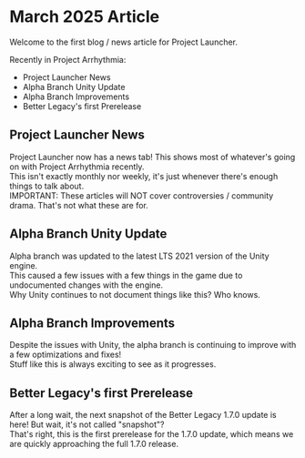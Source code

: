 # March 2025 Article
Welcome to the first blog / news article for Project Launcher.  

Recently in Project Arrhythmia:
- Project Launcher News
- Alpha Branch Unity Update
- Alpha Branch Improvements
- Better Legacy's first Prerelease


## Project Launcher News
Project Launcher now has a news tab! This shows most of whatever's going on with Project Arrhythmia recently.  
This isn't exactly monthly nor weekly, it's just whenever there's enough things to talk about.  
IMPORTANT: These articles will NOT cover controversies / community drama. That's not what these are for.  

## Alpha Branch Unity Update
Alpha branch was updated to the latest LTS 2021 version of the Unity engine.  
This caused a few issues with a few things in the game due to undocumented changes with the engine.  
Why Unity continues to not document things like this? Who knows.  

## Alpha Branch Improvements
Despite the issues with Unity, the alpha branch is continuing to improve with a few optimizations and fixes!  
Stuff like this is always exciting to see as it progresses.  

## Better Legacy's first Prerelease
After a long wait, the next snapshot of the Better Legacy 1.7.0 update is here! But wait, it's not called "snapshot"?  
That's right, this is the first prerelease for the 1.7.0 update, which means we are quickly approaching the full 1.7.0 release.